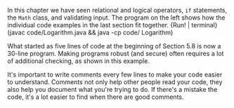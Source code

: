 In this chapter we have seen relational and logical operators, `if` statements, the `Math` class, and validating input. 
The program on the left shows how the individual code examples in the last section fit together.
{Run! | terminal}(javac code/Logarithm.java && java -cp code/ Logarithm)





What started as five lines of code at the beginning of Section 5.8 is now a 30-line program. Making programs robust (and secure) often requires a lot of additional checking, as shown in this example.


It's important to write comments every few lines to make your code easier to understand. Comments not only help other people read your code, they also help you document what you're trying to do. If there's a mistake the code, it's a lot easier to find when there are good comments.